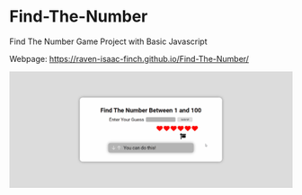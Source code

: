 # Find-The-Number
Find The Number Game Project with Basic Javascript

Webpage: https://raven-isaac-finch.github.io/Find-The-Number/

![](https://github.com/Raven-Isaac-Finch/Find-The-Number/blob/main/findthenumber_app.gif)
